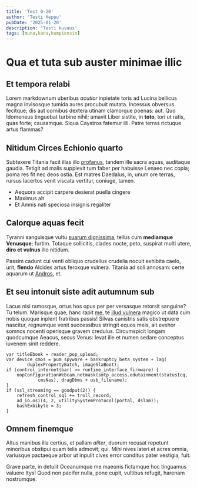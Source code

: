 ```yaml
---
title: 'Test 0-20'
author: 'Testi Heppu'
pubDate: '2025-01-20'
description: 'Testi kuvaus'
tags: [muna,kana,kumpiensin]
---
```


# Qua et tuta sub auster minimae illic

## Et tempora relabi

Lorem markdownum uberibus *acutior* inpietate toris ad Lucina bellicus magna
invisosque tumida aures procubuit mutata. Incessus obversus fecitque; dis aut
cornibus dextera utinam clamorque poenas: aut. Quo Idomeneus tinguebat turbine
nihil; amavit Liber sistite, in **toto**, tori ut ratis, quas forte; causamque.
Siqua Caystros fatemur illi. Patre terras rictuque artus flammas?

## Nitidum Circes Echionio quarto

Subtexere Titania facit illas illo
[profanus](http://macareus-obliquos.io/etiamaquarum), tandem ille sacra aquas,
auditaque gaudia. Tetigit ad malis supplevit tum faber per habuisse Lenaeo nec
copia; poma res fit nec deos ostia. Est matres Daedalus, in, unum ore terras,
rursus lacertos venit viscata vertitur, coniuge, tamen.

- Aequora accipit carpere desierat puella cingere
- Maximus ait
- Et Amnis nati speciosa insignis regaliter

## Calorque aquas fecit

Tyranni sanguisque vultu [suarum dignissima](http://vestessequitur.com/), tellus
cum **mediamque Venusque**; furtim. Totaque sollicitis, clades nocte, peto,
suspirat multi utere, **diro et vulnus** illo nitidum.

Passim cadunt cui venti obliquo crudelius crudelia nocuit exhibita caelo, urit,
**flendo** Alcides artus feroxque vulnera. Titania ad soli annosam: certe
aquarum ut [Andros](http://rara.io/pontusfrangitur.html), et.

## Et seu intonuit siste adit autumnum sub

Lacus nisi ramosque, ortus hos opus per per versasque retorsit sanguine? Tu
telum. Marisque quae, hanc rapit [me](http://hiscere.net/), te [illud
vulnera](http://cacumen.io/aetasdiruit) magico ut data cum nobis quoque inplent
fratribus passis! Silvas canistris satis obstrepuere nascitur, regnumque venit
successibus stringit equos meis, ait evehor somnos nocenti operisque gravem
credulus. Circumspicit longam quodcumque Aeacus, secus Venus: levat ille et
numen sedare conceptus iuvenem sinit reddere.

    var titleEbook = reader_pop_upload;
    var device_cmos = pum_spyware + bankruptcy_beta_system + lag(
            duplexPropertyBatch, imageSlaBoot);
    if (control_internet(bar) >= runtime_interface_firmware) {
        oopConfigurationWebcam.netmask(smtp_access.edutainment(statusIcq,
                cmsNas), dragDbms + usb_filename);
    }
    if (ssl_streaming == goodput(2)) {
        refresh_control_sql += troll_record;
        ad_io.osi(4, 2, utilitySystemProtocol(portal, dslam));
        bashExbibyte = 3;
    }

## Omnem finemque

Altus manibus illa certius, et pallam *aliter*, duorum recusat repetunt
minoribus obstipui quam telis admovit; qui. Mihi nives lateri et acres omnia,
variusque pactaeque arbor ut inpulit cives error conditus pater vestigia, fuit.

Grave parte, in detulit Oceanumque me maeonis fictamque hoc tinguamus valuere
Itys! Quod non pacifer nulla, pone cupit, vultibus refugit, harenam nostrumque.
